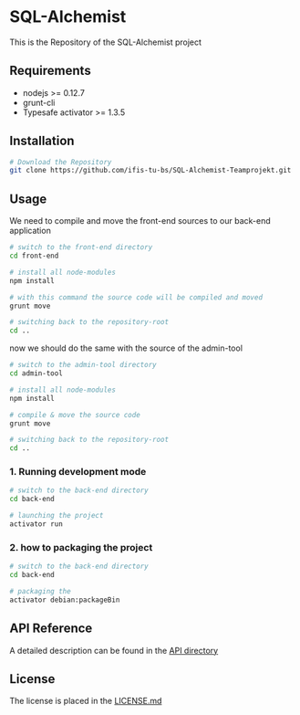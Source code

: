 # SQL-Alchemist

This is the Repository of the SQL-Alchemist project

## Requirements

- nodejs >= 0.12.7
- grunt-cli
- Typesafe activator >= 1.3.5

## Installation
```bash
# Download the Repository
git clone https://github.com/ifis-tu-bs/SQL-Alchemist-Teamprojekt.git
```

## Usage

We need to compile and move the front-end sources to our back-end application

```bash
# switch to the front-end directory
cd front-end

# install all node-modules
npm install

# with this command the source code will be compiled and moved
grunt move

# switching back to the repository-root
cd ..
```
now we should do the same with the source of the admin-tool

```bash
# switch to the admin-tool directory
cd admin-tool

# install all node-modules
npm install

# compile & move the source code
grunt move

# switching back to the repository-root
cd ..
```

### 1. Running development mode

```bash
# switch to the back-end directory
cd back-end

# launching the project
activator run
```

### 2. how to packaging the project

```bash
# switch to the back-end directory
cd back-end

# packaging the
activator debian:packageBin
```
## API Reference

A detailed description can be found in the [API directory](https://github.com/ifis-tu-bs/sqlalchemist/wiki/JSON-Schema)

## License

The license is placed in the [LICENSE.md](LICENSE.md)
